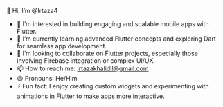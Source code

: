 👋 Hi, I’m @Irtaza4  
- 👀 I’m interested in building engaging and scalable mobile apps with Flutter.  
- 🌱 I’m currently learning advanced Flutter concepts and exploring Dart for seamless app development.  
- 💞️ I’m looking to collaborate on Flutter projects, especially those involving Firebase integration or complex UI/UX.  
- 📫 How to reach me: irtazakhalidll@gmail.com  
- 😄 Pronouns: He/Him  
- ⚡ Fun fact: I enjoy creating custom widgets and experimenting with animations in Flutter to make apps more interactive.  

<!---
Irtaza4/Irtaza4 is a ✨ special ✨ repository because its `README.md` (this file) appears on your GitHub profile.
You can click the Preview link to take a look at your changes.
--->
